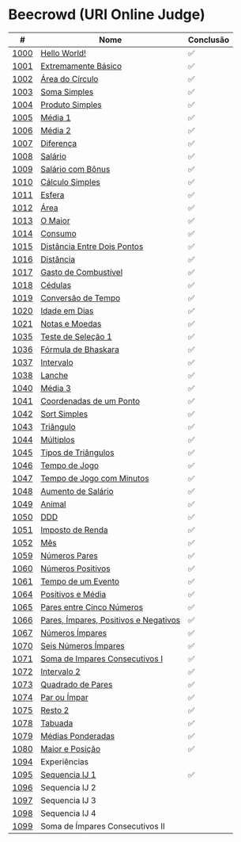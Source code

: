 # Beecrowd (URI Online Judge)

|                                #                                |                                                        Nome                                                        | Conclusão |
| --------------------------------------------------------------- | ------------------------------------------------------------------------------------------------------------------ | --------- |
| [1000](https://www.beecrowd.com.br/judge/pt/problems/view/1000) | [Hello World!](https://github.com/carolinepedasil/Java/blob/master/Beecrowd/URI1000.java)                          | ✅        |
| [1001](https://www.beecrowd.com.br/judge/pt/problems/view/1001) | [Extremamente Básico](https://github.com/carolinepedasil/Java/blob/master/Beecrowd/URI1001.java)                   | ✅        |
| [1002](https://www.beecrowd.com.br/judge/pt/problems/view/1002) | [Área do Círculo](https://github.com/carolinepedasil/Java/blob/master/Beecrowd/URI1002.java)                       | ✅        |
| [1003](https://www.beecrowd.com.br/judge/pt/problems/view/1003) | [Soma Simples](https://github.com/carolinepedasil/Java/blob/master/Beecrowd/URI1003.java)                          | ✅        |
| [1004](https://www.beecrowd.com.br/judge/pt/problems/view/1004) | [Produto Simples](https://github.com/carolinepedasil/Java/blob/master/Beecrowd/URI1004.java)                       | ✅        |
| [1005](https://www.beecrowd.com.br/judge/pt/problems/view/1005) | [Média 1](https://github.com/carolinepedasil/Java/blob/master/Beecrowd/URI1005.java)                               | ✅        |
| [1006](https://www.beecrowd.com.br/judge/pt/problems/view/1006) | [Média 2](https://github.com/carolinepedasil/Java/blob/master/Beecrowd/URI1006.java)                               | ✅        |
| [1007](https://www.beecrowd.com.br/judge/pt/problems/view/1007) | [Diferença](https://github.com/carolinepedasil/Java/blob/master/Beecrowd/URI1007.java)                             | ✅        |
| [1008](https://www.beecrowd.com.br/judge/pt/problems/view/1008) | [Salário](https://github.com/carolinepedasil/Java/blob/master/Beecrowd/URI1008.java)                               | ✅        |
| [1009](https://www.beecrowd.com.br/judge/pt/problems/view/1009) | [Salário com Bônus](https://github.com/carolinepedasil/Java/blob/master/Beecrowd/URI1009.java)                     | ✅        |
| [1010](https://www.beecrowd.com.br/judge/pt/problems/view/1010) | [Cálculo Simples](https://github.com/carolinepedasil/Java/blob/master/Beecrowd/URI1010.java)                       | ✅        |
| [1011](https://www.beecrowd.com.br/judge/pt/problems/view/1011) | [Esfera](https://github.com/carolinepedasil/Java/blob/master/Beecrowd/URI1011.java)                                | ✅        |
| [1012](https://www.beecrowd.com.br/judge/pt/problems/view/1012) | [Área](https://github.com/carolinepedasil/Java/blob/master/Beecrowd/URI1012.java)                                  | ✅        |
| [1013](https://www.beecrowd.com.br/judge/pt/problems/view/1013) | [O Maior](https://github.com/carolinepedasil/Java/blob/master/Beecrowd/URI1013.java)                               | ✅        |
| [1014](https://www.beecrowd.com.br/judge/pt/problems/view/1014) | [Consumo](https://github.com/carolinepedasil/Java/blob/master/Beecrowd/URI1014.java)                               | ✅        |
| [1015](https://www.beecrowd.com.br/judge/pt/problems/view/1015) | [Distância Entre Dois Pontos](https://github.com/carolinepedasil/Java/blob/master/Beecrowd/URI1015.java)           | ✅        |
| [1016](https://www.beecrowd.com.br/judge/pt/problems/view/1016) | [Distância](https://github.com/carolinepedasil/Java/blob/master/Beecrowd/URI1016.java)                             | ✅        |
| [1017](https://www.beecrowd.com.br/judge/pt/problems/view/1017) | [Gasto de Combustível](https://github.com/carolinepedasil/Java/blob/master/Beecrowd/URI1017.java)                  | ✅        |
| [1018](https://www.beecrowd.com.br/judge/pt/problems/view/1018) | [Cédulas](https://github.com/carolinepedasil/Java/blob/master/Beecrowd/URI1018.java)                               | ✅        |
| [1019](https://www.beecrowd.com.br/judge/pt/problems/view/1019) | [Conversão de Tempo](https://github.com/carolinepedasil/Java/blob/master/Beecrowd/URI1019.java)                    | ✅        |
| [1020](https://www.beecrowd.com.br/judge/pt/problems/view/1020) | [Idade em Dias](https://github.com/carolinepedasil/Java/blob/master/Beecrowd/URI1020.java)                         | ✅        |
| [1021](https://www.beecrowd.com.br/judge/pt/problems/view/1021) | [Notas e Moedas](https://github.com/carolinepedasil/Java/blob/master/Beecrowd/URI1021.java)                        | ✅        |
| [1035](https://www.beecrowd.com.br/judge/pt/problems/view/1035) | [Teste de Seleção 1](https://github.com/carolinepedasil/Java/blob/master/Beecrowd/URI1035.java)                    | ✅        |
| [1036](https://www.beecrowd.com.br/judge/pt/problems/view/1036) | [Fórmula de Bhaskara](https://github.com/carolinepedasil/Java/blob/master/Beecrowd/URI1036.java)                   | ✅        |
| [1037](https://www.beecrowd.com.br/judge/pt/problems/view/1037) | [Intervalo](https://github.com/carolinepedasil/Java/blob/master/Beecrowd/URI1037.java)                             | ✅        |
| [1038](https://www.beecrowd.com.br/judge/pt/problems/view/1038) | [Lanche](https://github.com/carolinepedasil/Java/blob/master/Beecrowd/URI1038.java)                                | ✅        |
| [1040](https://www.beecrowd.com.br/judge/pt/problems/view/1040) | [Média 3](https://github.com/carolinepedasil/Java/blob/master/Beecrowd/URI1040.java)                               | ✅        |
| [1041](https://www.beecrowd.com.br/judge/pt/problems/view/1041) | [Coordenadas de um Ponto](https://github.com/carolinepedasil/Java/blob/master/Beecrowd/URI1041.java)               | ✅        |
| [1042](https://www.beecrowd.com.br/judge/pt/problems/view/1042) | [Sort Simples](https://github.com/carolinepedasil/Java/blob/master/Beecrowd/URI1042.java)                          | ✅        |
| [1043](https://www.beecrowd.com.br/judge/pt/problems/view/1043) | [Triângulo](https://github.com/carolinepedasil/Java/blob/master/Beecrowd/URI1043.java)                             | ✅        |
| [1044](https://www.beecrowd.com.br/judge/pt/problems/view/1044) | [Múltiplos](https://github.com/carolinepedasil/Java/blob/master/Beecrowd/URI1044.java)                             | ✅        |
| [1045](https://www.beecrowd.com.br/judge/pt/problems/view/1045) | [Tipos de Triângulos](https://github.com/carolinepedasil/Java/blob/master/Beecrowd/URI1045.java)                   | ✅        |
| [1046](https://www.beecrowd.com.br/judge/pt/problems/view/1046) | [Tempo de Jogo](https://github.com/carolinepedasil/Java/blob/master/Beecrowd/URI1046.java)                         | ✅        |
| [1047](https://www.beecrowd.com.br/judge/pt/problems/view/1047) | [Tempo de Jogo com Minutos](https://github.com/carolinepedasil/Java/blob/master/Beecrowd/URI1047.java)             | ✅        |
| [1048](https://www.beecrowd.com.br/judge/pt/problems/view/1048) | [Aumento de Salário](https://github.com/carolinepedasil/Java/blob/master/Beecrowd/URI1048.java)                    | ✅        |
| [1049](https://www.beecrowd.com.br/judge/pt/problems/view/1049) | [Animal](https://github.com/carolinepedasil/Java/blob/master/Beecrowd/URI1049.java)                                | ✅        |
| [1050](https://www.beecrowd.com.br/judge/pt/problems/view/1050) | [DDD](https://github.com/carolinepedasil/Java/blob/master/Beecrowd/URI1050.java)                                   | ✅        |
| [1051](https://www.beecrowd.com.br/judge/pt/problems/view/1051) | [Imposto de Renda](https://github.com/carolinepedasil/Java/blob/master/Beecrowd/URI1051.java)                      | ✅        |
| [1052](https://www.beecrowd.com.br/judge/pt/problems/view/1052) | [Mês](https://github.com/carolinepedasil/Java/blob/master/Beecrowd/URI1052.java)                                   | ✅        |
| [1059](https://www.beecrowd.com.br/judge/pt/problems/view/1059) | [Números Pares](https://github.com/carolinepedasil/Java/blob/master/Beecrowd/URI1059.java)                         | ✅        |
| [1060](https://www.beecrowd.com.br/judge/pt/problems/view/1060) | [Números Positivos](https://github.com/carolinepedasil/Java/blob/master/Beecrowd/URI1060.java)                     | ✅        |
| [1061](https://www.beecrowd.com.br/judge/pt/problems/view/1061) | [Tempo de um Evento](https://github.com/carolinepedasil/Java/blob/master/Beecrowd/URI1061.java)                    | ✅        |
| [1064](https://www.beecrowd.com.br/judge/pt/problems/view/1064) | [Positivos e Média](https://github.com/carolinepedasil/Java/blob/master/Beecrowd/URI1064.java)                     | ✅        |
| [1065](https://www.beecrowd.com.br/judge/pt/problems/view/1065) | [Pares entre Cinco Números](https://github.com/carolinepedasil/Java/blob/master/Beecrowd/URI1065.java)             | ✅        |
| [1066](https://www.beecrowd.com.br/judge/pt/problems/view/1066) | [Pares, Ímpares, Positivos e Negativos](https://github.com/carolinepedasil/Java/blob/master/Beecrowd/URI1066.java) | ✅        |
| [1067](https://www.beecrowd.com.br/judge/pt/problems/view/1067) | [Números Ímpares](https://github.com/carolinepedasil/Java/blob/master/Beecrowd/URI1067.java)                       | ✅        |
| [1070](https://www.beecrowd.com.br/judge/pt/problems/view/1070) | [Seis Números Ímpares](https://github.com/carolinepedasil/Java/blob/master/Beecrowd/URI1070.java)                  | ✅        |
| [1071](https://www.beecrowd.com.br/judge/pt/problems/view/1071) | [Soma de Impares Consecutivos I](https://github.com/carolinepedasil/Java/blob/master/Beecrowd/URI1071.java)        | ✅        |
| [1072](https://www.beecrowd.com.br/judge/pt/problems/view/1072) | [Intervalo 2](https://github.com/carolinepedasil/Java/blob/master/Beecrowd/URI1072.java)                           | ✅        |
| [1073](https://www.beecrowd.com.br/judge/pt/problems/view/1073) | [Quadrado de Pares](https://github.com/carolinepedasil/Java/blob/master/Beecrowd/URI1073.java)                     | ✅        |
| [1074](https://www.beecrowd.com.br/judge/pt/problems/view/1074) | [Par ou Ímpar](https://github.com/carolinepedasil/Java/blob/master/Beecrowd/URI1074.java)                          | ✅        |
| [1075](https://www.beecrowd.com.br/judge/pt/problems/view/1075) | [Resto 2](https://github.com/carolinepedasil/Java/blob/master/Beecrowd/URI1075.java)                               | ✅        |
| [1078](https://www.beecrowd.com.br/judge/pt/problems/view/1078) | [Tabuada](https://github.com/carolinepedasil/Java/blob/master/Beecrowd/URI1078.java)                               | ✅        |
| [1079](https://www.beecrowd.com.br/judge/pt/problems/view/1079) | [Médias Ponderadas](https://github.com/carolinepedasil/Java/blob/master/Beecrowd/URI1079.java)                     | ✅        |
| [1080](https://www.beecrowd.com.br/judge/pt/problems/view/1080) | [Maior e Posição](https://github.com/carolinepedasil/Java/blob/master/Beecrowd/URI1080.java)                       | ✅        |
| [1094](https://www.beecrowd.com.br/judge/pt/problems/view/1094) | Experiências                             |           |
| [1095](https://www.beecrowd.com.br/judge/pt/problems/view/1095) | [Sequencia IJ 1](https://github.com/carolinepedasil/Java/blob/master/Beecrowd/URI1095.java)                       | ✅        |
| [1096](https://www.beecrowd.com.br/judge/pt/problems/view/1096) | Sequencia IJ 2                           |           |
| [1097](https://www.beecrowd.com.br/judge/pt/problems/view/1097) | Sequencia IJ 3                           |           |
| [1098](https://www.beecrowd.com.br/judge/pt/problems/view/1098) | Sequencia IJ 4                           |           |
| [1099](https://www.beecrowd.com.br/judge/pt/problems/view/1099) | Soma de Ímpares Consecutivos II          |           |